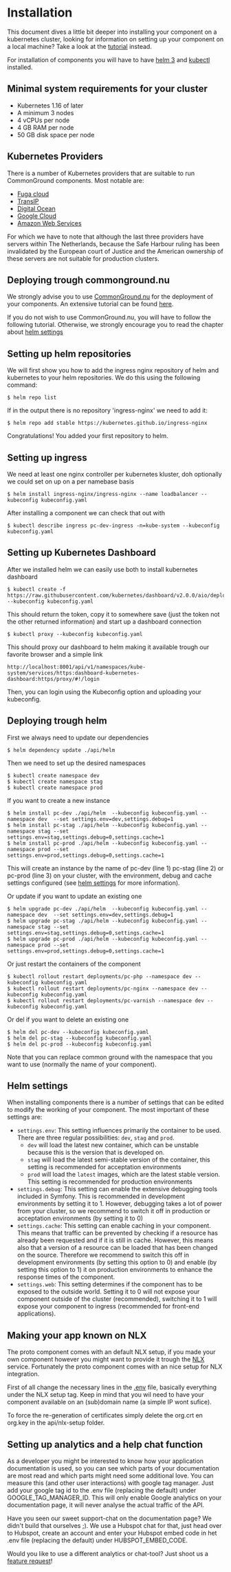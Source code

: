 # Installation
This document dives a little bit deeper into installing your component on a kubernetes cluster, looking for information on setting up your component on a local machine? Take a look at the [tutorial](TUTORIAL.md) instead. 

For installation of components you will have to have [helm 3](https://helm.sh) and [kubectl](https://kubernetes.io/docs/tasks/tools/install-kubectl/) installed.

## Minimal system requirements for your cluster
- Kubernetes 1.16 of later
- A minimum 3 nodes
- 4 vCPUs per node
- 4 GB RAM per node
- 50 GB disk space per node

## Kubernetes Providers
There is a number of Kubernetes providers that are suitable to run CommonGround components. Most notable are:

- [Fuga cloud](https://fuga.cloud)
- [TransIP](https://transip.nl)
- [Digital Ocean](https://digitalocean.com)
- [Google Cloud](https://cloud.google.com)
- [Amazon Web Services](https://aws.amazon.com)

For which we have to note that although the last three providers have servers within The Netherlands, because the Safe Harbour ruling has been invalidated by the European court of Justice and the American ownership of these servers are not suitable for production clusters.

## Deploying trough commonground.nu
We strongly advise you to use [CommonGround.nu](https://commonground.nu) for the deployment of your components. An extensive tutorial can be found [here]().

If you do not wish to use CommonGround.nu, you will have to follow the following tutorial. Otherwise, we strongly encourage you to read the chapter about [helm settings](INSTALLATION.md#Helm-settings)

## Setting up helm repositories
We will first show you how to add the ingress nginx repository of helm and kubernetes to your helm repositories. We do this using the following command:
```CLI
$ helm repo list
```

If in the output there is no repository 'ingress-nginx' we need to add it:

```CLI
$ helm repo add stable https://kubernetes.github.io/ingress-nginx
```

Congratulations! You added your first repository to helm.

## Setting up ingress
We need at least one nginx controller per kubernetes kluster, doh optionally we could set on up on a per namebase basis

```CLI
$ helm install ingress-nginx/ingress-nginx --name loadbalancer --kubeconfig kubeconfig.yaml
```

After installing a component we can check that out with 

```CLI
$ kubectl describe ingress pc-dev-ingress -n=kube-system --kubeconfig kubeconfig.yaml
```

## Setting up Kubernetes Dashboard
After we installed helm we can easily use both to install kubernetes dashboard

```CLI
$ kubectl create -f https://raw.githubusercontent.com/kubernetes/dashboard/v2.0.0/aio/deploy/recommended.yaml --kubeconfig kubeconfig.yaml
```

This should return the token, copy it to somewhere save (just the token not the other returned information) and start up a dashboard connection

```CLI
$ kubectl proxy --kubeconfig kubeconfig.yaml
```

This should proxy our dashboard to helm making it available trough our favorite browser and a simple link
```CLI
http://localhost:8001/api/v1/namespaces/kube-system/services/https:dashboard-kubernetes-dashboard:https/proxy/#!/login
```

Then, you can login using the Kubeconfig option and uploading your kubeconfig.

## Deploying trough helm
First we always need to update our dependencies
```CLI
$ helm dependency update ./api/helm
```

Then we need to set up the desired namespaces
```CLI
$ kubectl create namespace dev
$ kubectl create namespace stag
$ kubectl create namespace prod
```

If you want to create a new instance
```CLI
$ helm install pc-dev ./api/helm  --kubeconfig kubeconfig.yaml --namespace dev  --set settings.env=dev,settings.debug=1
$ helm install pc-stag ./api/helm --kubeconfig kubeconfig.yaml --namespace stag --set settings.env=stag,settings.debug=0,settings.cache=1
$ helm install pc-prod ./api/helm --kubeconfig kubeconfig.yaml --namespace prod --set settings.env=prod,settings.debug=0,settings.cache=1
```
This will create an instance by the name of pc-dev (line 1) pc-stag (line 2) or pc-prod (line 3) on your cluster, with the environment, debug and cache settings configured (see [helm settings](INSTALLATION.md#helm-settings) for more information). 

Or update if you want to update an existing one
```CLI
$ helm upgrade pc-dev ./api/helm  --kubeconfig kubeconfig.yaml --namespace dev  --set settings.env=dev,settings.debug=1
$ helm upgrade pc-stag ./api/helm --kubeconfig kubeconfig.yaml --namespace stag --set settings.env=stag,settings.debug=0,settings.cache=1
$ helm upgrade pc-prod ./api/helm --kubeconfig kubeconfig.yaml --namespace prod --set settings.env=prod,settings.debug=0,settings.cache=1
```

Or just restart the containers of the component
```CLI
$ kubectl rollout restart deployments/pc-php --namespace dev --kubeconfig kubeconfig.yaml
$ kubectl rollout restart deployments/pc-nginx --namespace dev --kubeconfig kubeconfig.yaml
$ kubectl rollout restart deployments/pc-varnish --namespace dev --kubeconfig kubeconfig.yaml
``` 

Or del if you want to delete an existing one
```CLI
$ helm del pc-dev --kubeconfig kubeconfig.yaml
$ helm del pc-stag --kubeconfig kubeconfig.yaml
$ helm del pc-prod --kubeconfig kubeconfig.yaml
```

Note that you can replace common ground with the namespace that you want to use (normally the name of your component).

## Helm settings
When installing components there is a number of settings that can be edited to modify the working of your component. The most important of these settings are:

- ```settings.env```: This setting influences primarily the container to be used. There are three regular possibilities: ```dev```, ```stag``` and ```prod```. 
   - ```dev``` will load the latest new container, which can be unstable because this is the version that is developed on.
   - ```stag``` will load the latest semi-stable version of the container, this setting is recommended for acceptation environments
   - ```prod``` will load the ```latest``` images, which are the latest stable version. This setting is recommended for production environments 
- ```settings.debug```: This setting can enable the extensive debugging tools included in Symfony. This is recommended in development environments by setting it to 1. However, debugging takes a lot of power from your cluster, so we recommend to switch it off in production or acceptation environments (by setting it to 0)
- ```settings.cache```: This setting can enable caching in your component. This means that traffic can be prevented by checking if a resource has already been requested and if it is still in cache. However, this means also that a version of a resource can be loaded that has been changed on the source. Therefore we recommend to switch this off in development environments (by setting this option to 0) and enable (by setting this option to 1) it on production environments to enhance the response times of the component.
- ```settings.web```: This setting determines if the component has to be exposed to the outside world. Setting it to 0 will not expose your component outside of the cluster (recommended), switching it to 1 will expose your component to ingress (recommended for front-end applications).

## Making your app known on NLX
The proto component comes with an default NLX setup, if you made your own component however you might want to provide it trough the [NLX](https://www.nlx.io/) service. Fortunately the proto component comes with an nice setup for NLX integration.

First of all change the necessary lines in the [.env](.env) file, basically everything under the NLX setup tag. Keep in mind that you wil need to have your component available on an (sub)domain name (a simple IP wont sufice).

To force the re-generation of certificates simply delete the org.crt en org.key in the api/nlx-setup folder.


## Setting up analytics and a help chat function
As a developer you might be interested to know how your application documentation is used, so you can see which parts of your documentation are most read and which parts might need some additional love. You can measure this (and other user interactions) with google tag manager. Just add your google tag id to the .env file (replacing the default) under GOOGLE_TAG_MANAGER_ID. This will only enable Google analytics on your documentation page, it will never analyse the actual traffic of the API.

Have you seen our sweet support-chat on the documentation page? We didn't build that ourselves ;). We use a Hubspot chat for that, just head over to Hubspot, create an account and enter your Hubspot embed code in het .env file (replacing the default) under HUBSPOT_EMBED_CODE.

Would you like to use a different analytics or chat-tool? Just shoot us a [feature request](https://github.com/ConductionNL/commonground-component/issues/new?assignees=&labels=&template=feature_request.md&title=New%20Analytics%20or%20Chat%20provider)!  
